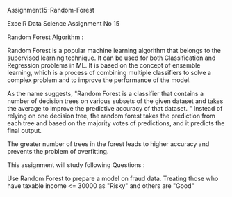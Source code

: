 Assignment15-Random-Forest

ExcelR Data Science Assignment No 15

Random Forest Algorithm :

Random Forest is a popular machine learning algorithm that belongs to the supervised learning technique. 
It can be used for both Classification and Regression problems in ML. 
It is based on the concept of ensemble learning, which is a process of combining multiple classifiers to solve a complex problem and to improve the performance of the model.

As the name suggests, "Random Forest is a classifier that contains a number of decision trees on various subsets of the given dataset and takes the average to improve the predictive accuracy of that dataset.
" Instead of relying on one decision tree, the random forest takes the prediction from each tree and based on the majority votes of predictions, and it predicts the final output.

The greater number of trees in the forest leads to higher accuracy and prevents the problem of overfitting.

This assignment will study following Questions :

Use Random Forest to prepare a model on fraud data. Treating those who have taxable income <= 30000 as "Risky" and others are "Good"
